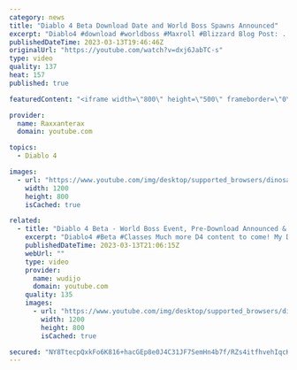 ```yaml
---
category: news
title: "Diablo 4 Beta Download Date and World Boss Spawns Announced"
excerpt: "Diablo4 #download #worldboss #Maxroll #Blizzard Blog Post: ..."
publishedDateTime: 2023-03-13T19:46:46Z
originalUrl: "https://youtube.com/watch?v=dxj6JabTC-s"
type: video
quality: 137
heat: 157
published: true

featuredContent: "<iframe width=\"800\" height=\"500\" frameborder=\"0\" src=\"https://www.youtube.com/embed/dxj6JabTC-s\" allow=\"accelerometer; autoplay; encrypted-media; gyroscope; picture-in-picture\" allowfullscreen></iframe>"

provider:
  name: Raxxanterax
  domain: youtube.com

topics:
  - Diablo 4

images:
  - url: "https://www.youtube.com/img/desktop/supported_browsers/dinosaur.png"
    width: 1200
    height: 800
    isCached: true

related:
  - title: "Diablo 4 Beta - World Boss Event, Pre-Download Announced & Leveling Guides"
    excerpt: "Diablo4 #Beta #Classes Much more D4 content to come! My Diablo 4 Playlist: ..."
    publishedDateTime: 2023-03-13T21:06:15Z
    webUrl: ""
    type: video
    provider:
      name: wudijo
      domain: youtube.com
    quality: 135
    images:
      - url: "https://www.youtube.com/img/desktop/supported_browsers/dinosaur.png"
        width: 1200
        height: 800
        isCached: true

secured: "NY8TtecpQxkFo6K816+hacGEp8e0J4C31JF7SemHn4b7f/RZs4itfhvehIqcKrTJotIPJnJarAyOFu0NRiVHaFvqqwpWHFZUaB8ctPDT7S96PijCyrR3Fz0IvoPPpvrxy1yErDn8RQwGSanlohEpSCbUAaOr0PTN/hfKwXn3GYLw97TjShyAKtAUd5Y2lZpIehqLzUhcuuR5eRC6Xh+sap7fMa4bnOYgDwLx5en7ApaDsgZ9MsYiCG57qsjPFMo/t1gVJeEdkPb4lAKBk7Gk9cxGx4UQbNwtgLKrW/JbQCCqUrDjt0eGmgDteOTafEcvhBgsrmVWSmD+M5vMsus30SjkyIZmo0g4unLj8LbHw+5GWvU1gj6HurNWubenoTvJmtX1cT3ZQurelVgUpZk5NriojY3AKQeFm4p9dpKR1MBOkvKK5sXdNztdTT9lXbeO;ZHQCAhvPJhub6+6ciU6cYg=="
---
```


